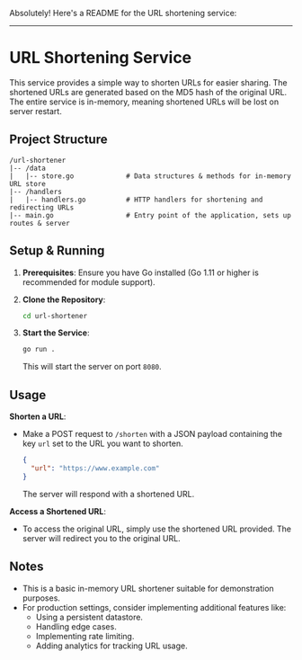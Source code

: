 Absolutely! Here's a README for the URL shortening service:

---

# URL Shortening Service

This service provides a simple way to shorten URLs for easier sharing. The shortened URLs are generated based on the MD5 hash of the original URL. The entire service is in-memory, meaning shortened URLs will be lost on server restart.

## Project Structure

```
/url-shortener
|-- /data
|   |-- store.go             # Data structures & methods for in-memory URL store
|-- /handlers
|   |-- handlers.go          # HTTP handlers for shortening and redirecting URLs
|-- main.go                  # Entry point of the application, sets up routes & server
```

## Setup & Running

1. **Prerequisites**: Ensure you have Go installed (Go 1.11 or higher is recommended for module support).
   
2. **Clone the Repository**:
   ```bash
   cd url-shortener
   ```

3. **Start the Service**:
   ```bash
   go run .
   ```

   This will start the server on port `8080`.

## Usage

**Shorten a URL**:
- Make a POST request to `/shorten` with a JSON payload containing the key `url` set to the URL you want to shorten. 
  ```json
  {
    "url": "https://www.example.com"
  }
  ```

  The server will respond with a shortened URL.

**Access a Shortened URL**:
- To access the original URL, simply use the shortened URL provided. The server will redirect you to the original URL.

## Notes

- This is a basic in-memory URL shortener suitable for demonstration purposes. 
- For production settings, consider implementing additional features like:
  - Using a persistent datastore.
  - Handling edge cases.
  - Implementing rate limiting.
  - Adding analytics for tracking URL usage.